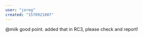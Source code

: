 ```yaml
---
user: "joreg"
created: "1570921807"
---
```


@miik good point. added that in RC3, please check and report!
